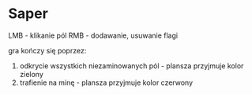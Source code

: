 # Saper
LMB - klikanie pól
RMB - dodawanie, usuwanie flagi

gra kończy się poprzez:
1. odkrycie wszystkich niezaminowanych pól - plansza przyjmuje kolor zielony
2. trafienie na minę - plansza przyjmuje kolor czerwony
